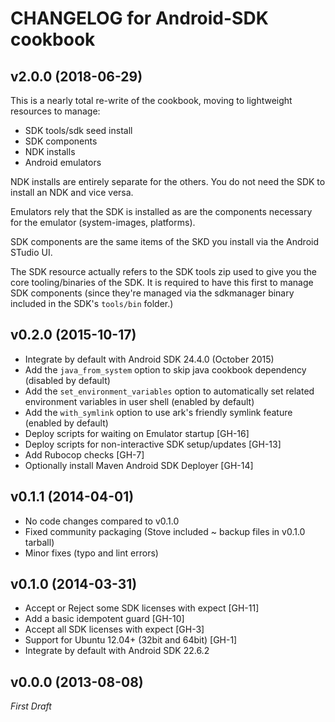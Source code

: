 CHANGELOG for Android-SDK cookbook
==================================

v2.0.0 (2018-06-29)
-------------------

This is a nearly total re-write of the cookbook, moving to lightweight resources to manage:
- SDK tools/sdk seed install
- SDK components
- NDK installs
- Android emulators

NDK installs are entirely separate for the others. You do not need the SDK to install an NDK and vice versa.

Emulators rely that the SDK is installed as are the components necessary for the emulator (system-images, platforms).

SDK components are the same items of the SKD you install via the Android STudio UI.

The SDK resource actually refers to the SDK tools zip used to give you the core tooling/binaries of the SDK. It is required to have this first to manage SDK components (since they're managed via the sdkmanager binary included in the SDK's `tools/bin` folder.)

v0.2.0 (2015-10-17)
-------------------

- Integrate by default with Android SDK 24.4.0 (October 2015)
- Add the `java_from_system` option to skip java cookbook dependency (disabled by default)
- Add the `set_environment_variables` option to automatically set related environment variables
  in user shell (enabled by default)
- Add the `with_symlink` option to use ark's friendly symlink feature (enabled by default)
- Deploy scripts for waiting on Emulator startup [GH-16]
- Deploy scripts for non-interactive SDK setup/updates [GH-13]
- Add Rubocop checks [GH-7]
- Optionally install Maven Android SDK Deployer [GH-14]

v0.1.1 (2014-04-01)
-------------------

- No code changes compared to v0.1.0
- Fixed community packaging (Stove included ~ backup files in v0.1.0 tarball)
- Minor fixes (typo and lint errors)

v0.1.0 (2014-03-31)
-------------------

- Accept or Reject some SDK licenses with expect [GH-11]
- Add a basic idempotent guard [GH-10]
- Accept all SDK licenses with expect [GH-3]
- Support for Ubuntu 12.04+ (32bit and 64bit) [GH-1]
- Integrate by default with Android SDK 22.6.2

v0.0.0 (2013-08-08)
-------------------

*First Draft*
